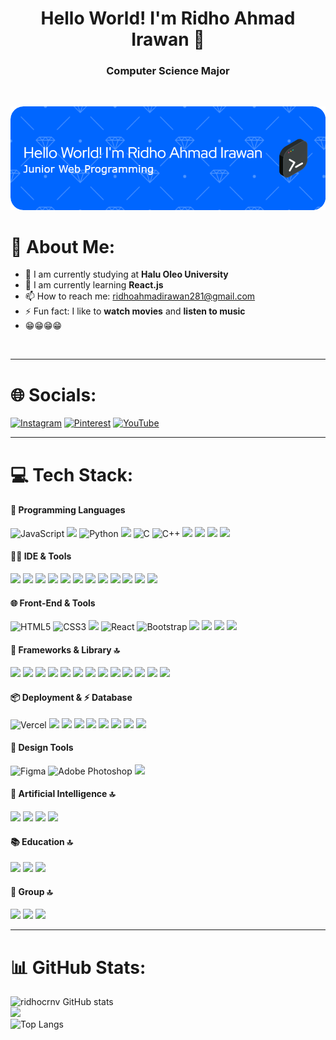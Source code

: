 <h1 align="center">Hello World! I'm Ridho Ahmad Irawan 👋</h1>
<h3 align="center">Computer Science Major</h3>
<br />

![Header](assets/github-header-image.png)

# 💫 About Me:

- 🔭 I am currently studying at <strong>Halu Oleo University</strong>
- 🌱 I am currently learning <strong>React.js</strong>
- 📫 How to reach me: ridhoahmadirawan281@gmail.com
- ⚡ Fun fact: I like to <strong>watch movies</strong> and <strong>listen to music</strong>
- 😁😁😁😁

<br/>

---

# 🌐 Socials:

[![Instagram](https://img.shields.io/badge/Instagram-E4405F?style=for-the-badge&logo=instagram&logoColor=white)](https://instagram.com/ridhocrnv) [![Pinterest](https://img.shields.io/badge/Pinterest-%23E60023.svg?&style=for-the-badge&logo=Pinterest&logoColor=white)](https://pinterest.com/ridhocreative_) [![YouTube](https://img.shields.io/badge/YouTube-FF0000?style=for-the-badge&logo=youtube&logoColor=white)](https://youtube.com/@UCyqKCrRIiQ17Y_HQkk0Q2TQ)

---

# 💻 Tech Stack:

#### 🧠 Programming Languages

![JavaScript](https://img.shields.io/badge/javascript-%23323330.svg?style=for-the-badge&logo=javascript&logoColor=%23F7DF1E) <img src="https://img.shields.io/badge/TypeScript-007ACC?style=for-the-badge&logo=typescript&logoColor=white"/> ![Python](https://img.shields.io/badge/python-3670A0?style=for-the-badge&logo=python&logoColor=ffdd54) <img src="https://img.shields.io/badge/PHP-777BB4?style=for-the-badge&logo=php&logoColor=white" /> ![C](https://img.shields.io/badge/c-%2300599C.svg?style=for-the-badge&logo=c&logoColor=white) ![C++](https://img.shields.io/badge/c++-%2300599C.svg?style=for-the-badge&logo=c%2B%2B&logoColor=white) <img src="https://img.shields.io/badge/R-276DC3?style=for-the-badge&logo=r&logoColor=white" /> <img src="https://img.shields.io/badge/json-5E5C5C?style=for-the-badge&logo=json&logoColor=white" /> <img src="https://img.shields.io/badge/Pandas-2C2D72?style=for-the-badge&logo=pandas&logoColor=white" /> <img src="https://img.shields.io/badge/Numpy-777BB4?style=for-the-badge&logo=numpy&logoColor=white" />

#### 👩‍💻 IDE & Tools

<img src="https://img.shields.io/badge/VSCode-0078D4?style=for-the-badge&logo=visual%20studio%20code&logoColor=white" /> <img src="https://img.shields.io/badge/Visual_Studio_Code-0078D4?style=for-the-badge&logo=visual%20studio%20code&logoColor=white" /> <img src="https://img.shields.io/badge/Colab-F9AB00?style=for-the-badge&logo=googlecolab&color=525252" /> <img src="https://img.shields.io/badge/RStudio-75AADB?style=for-the-badge&logo=RStudio&logoColor=white" /> <img src="https://img.shields.io/badge/GIT-E44C30?style=for-the-badge&logo=git&logoColor=white" /> <img src="https://img.shields.io/badge/powershell-5391FE?style=for-the-badge&logo=powershell&logoColor=white" /> <img src="https://img.shields.io/badge/windows%20terminal-4D4D4D?style=for-the-badge&logo=windows%20terminal&logoColor=white" /> <img src="https://img.shields.io/badge/VirtualBox-21416b?style=for-the-badge&logo=VirtualBox&logoColor=white" /> <img src="https://img.shields.io/badge/Firefox_Browser-FF7139?style=for-the-badge&logo=Firefox-Browser&logoColor=white" /> <img src="https://img.shields.io/badge/Google_chrome-4285F4?style=for-the-badge&logo=Google-chrome&logoColor=white" /> <img src="https://img.shields.io/badge/Microsoft_Edge-0078D7?style=for-the-badge&logo=Microsoft-edge&logoColor=white" /> <img src="https://img.shields.io/badge/hp%20laptop-0096D6?style=for-the-badge&logo=hp&logoColor=white" />

#### 🌐 Front-End & Tools

![HTML5](https://img.shields.io/badge/html5-%23E34F26.svg?style=for-the-badge&logo=html5&logoColor=white) ![CSS3](https://img.shields.io/badge/css3-%231572B6.svg?style=for-the-badge&logo=css3&logoColor=white) <img src="https://img.shields.io/badge/Font_Awesome-339AF0?style=for-the-badge&logo=fontawesome&logoColor=white" /> ![React](https://img.shields.io/badge/react-%2320232a.svg?style=for-the-badge&logo=react&logoColor=%2361DAFB) ![Bootstrap](https://img.shields.io/badge/bootstrap-%238511FA.svg?style=for-the-badge&logo=bootstrap&logoColor=white) <img src="https://img.shields.io/badge/Tailwind_CSS-38B2AC?style=for-the-badge&logo=tailwind-css&logoColor=white" /> <img src="https://img.shields.io/badge/Vite-B73BFE?style=for-the-badge&logo=vite&logoColor=FFD62E" /> <img src="https://img.shields.io/badge/eslint-3A33D1?style=for-the-badge&logo=eslint&logoColor=white" /> <img src="https://img.shields.io/badge/prettier-1A2C34?style=for-the-badge&logo=prettier&logoColor=F7BA3E" />

#### 🚀 Frameworks & Library 🔝

<img src="https://img.shields.io/badge/Express%20js-000000?style=for-the-badge&logo=express&logoColor=white" /> <img src="https://img.shields.io/badge/Electron-2B2E3A?style=for-the-badge&logo=electron&logoColor=9FEAF9" /> <img src="https://img.shields.io/badge/JWT-000000?style=for-the-badge&logo=JSON%20web%20tokens&logoColor=white" /> <img src="https://img.shields.io/badge/Material%20UI-007FFF?style=for-the-badge&logo=mui&logoColor=white" /> <img src="https://img.shields.io/badge/Node%20js-339933?style=for-the-badge&logo=nodedotjs&logoColor=white" /> <img src="https://img.shields.io/badge/shadcn%2Fui-000000?style=for-the-badge&logo=shadcnui&logoColor=white" /> <img src="https://img.shields.io/badge/Socket.io-010101?&style=for-the-badge&logo=Socket.io&logoColor=white" /> <img src="https://img.shields.io/badge/Webpack-8DD6F9?style=for-the-badge&logo=Webpack&logoColor=white" /> <img src="https://img.shields.io/badge/web3%20js-F16822?style=for-the-badge&logo=web3.js&logoColor=white" /> <img src="https://img.shields.io/badge/redis-CC0000.svg?&style=for-the-badge&logo=redis&logoColor=white" /> <img src="https://img.shields.io/badge/react%20table-FF4154?style=for-the-badge&logo=react%20table&logoColor=white" /> <img src="https://img.shields.io/badge/React_Router-CA4245?style=for-the-badge&logo=react-router&logoColor=white" /> <img src="https://img.shields.io/badge/OpenGL-FFFFFF?style=for-the-badge&logo=opengl" />

#### 📦 Deployment & ⚡ Database

![Vercel](https://img.shields.io/badge/vercel-%23000000.svg?style=for-the-badge&logo=vercel&logoColor=white) <img src="https://img.shields.io/badge/GitHub%20Pages-222222?style=for-the-badge&logo=GitHub%20Pages&logoColor=white" /> <img src="https://img.shields.io/badge/MongoDB-4EA94B?style=for-the-badge&logo=mongodb&logoColor=white" /> <img src="https://img.shields.io/badge/MySQL-005C84?style=for-the-badge&logo=mysql&logoColor=white" /> <img  src="https://img.shields.io/badge/Sqlite-003B57?style=for-the-badge&logo=sqlite&logoColor=white"/> <img src="https://img.shields.io/badge/Supabase-181818?style=for-the-badge&logo=supabase&logoColor=white" /> <img src="https://img.shields.io/badge/phpmyadmin-6C78AF?style=for-the-badge&logo=phpmyadmin&logoColor=white" /> <img src="https://img.shields.io/badge/MariaDB-003545?style=for-the-badge&logo=mariadb&logoColor=white"/> <img src="https://img.shields.io/badge/Xampp-F37623?style=for-the-badge&logo=xampp&logoColor=white" />

#### 🎨 Design Tools

![Figma](https://img.shields.io/badge/figma-%23F24E1E.svg?style=for-the-badge&logo=figma&logoColor=white) ![Adobe Photoshop](https://img.shields.io/badge/adobe%20photoshop-%2331A8FF.svg?style=for-the-badge&logo=adobe%20photoshop&logoColor=white) <img  src="https://img.shields.io/badge/Unsplash-000000?style=for-the-badge&logo=Unsplash&logoColor=white" />

#### 🤖 Artificial Intelligence 🔝

<img src="https://img.shields.io/badge/ChatGPT-74aa9c?style=for-the-badge&logo=openai&logoColor=white" /> <img src="https://img.shields.io/badge/github%20copilot-000000?style=for-the-badge&logo=githubcopilot&logoColor=white" /> <img src="https://img.shields.io/badge/Keras-FF0000?style=for-the-badge&logo=keras&logoColor=white" /> <img src="https://img.shields.io/badge/Google%20Gemini-8E75B2?style=for-the-badge&logo=googlegemini&logoColor=white" />

#### 📚 Education 🔝

<img src="https://img.shields.io/badge/freecodecamp-27273D?style=for-the-badge&logo=freecodecamp&logoColor=white" /> <img src="https://img.shields.io/badge/W3Schools-04AA6D?style=for-the-badge&logo=W3Schools&logoColor=white" /> <img src="https://img.shields.io/badge/Coursera-0056D2?style=for-the-badge&logo=Coursera&logoColor=white" />

#### 🤜 Group 🔝

<img src="https://img.shields.io/badge/Discord-5865F2?style=for-the-badge&logo=discord&logoColor=white" /> <img src="https://img.shields.io/badge/Zoom-2D8CFF?style=for-the-badge&logo=zoom&logoColor=white" /> <img src="https://img.shields.io/badge/Google%20Meet-00897B?style=for-the-badge&logo=google-meet&logoColor=white" />

---

# 📊 GitHub Stats:

![ridhocrnv GitHub stats](https://github-readme-stats.vercel.app/api?username=ridhocrnv&show_icons=true&theme=transparent)<br/>
![](https://nirzak-streak-stats.vercel.app/?user=ridhocrnv&theme=dark&hide_border=false)<br/>
![Top Langs](https://github-readme-stats.vercel.app/api/top-langs/?username=ridhocrnv&layout=compact)
